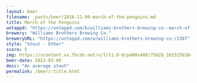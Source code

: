 ```yaml
---
layout: beer
filename: _posts/beer/2016-11-09-march-of-the-penguins.md
title: March of the Penguins
untappd: "https://untappd.com/b/williams-brothers-brewing-co--march-of-the-penguins/34067"
brewery: "Williams Brothers Brewing Co."
breweryURL: "https://untappd.com/w/williams-brothers-brewing-co-/1367"
style: "Stout - Other"
score: 5
img: https://scontent.xx.fbcdn.net/v/l/t1.0-0/p480x480/75028_10151563841203745_1533936884_n.jpg?oh=4c4a3918d57e5b9fd86479a3ddf3ee8a&oe=5915B0A9
beer-date: 2013-03-09
desc: "An average stout"
permalink: /beer/:title.html
---
```

